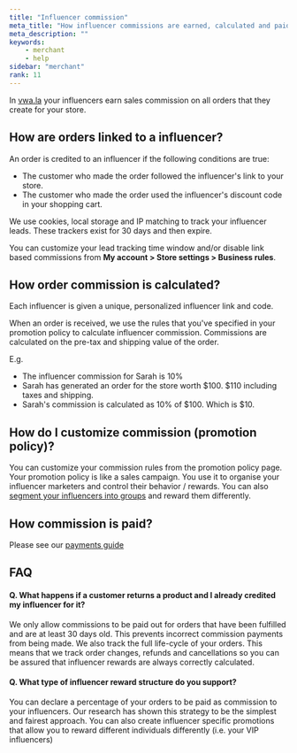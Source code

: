 ```yaml
---
title: "Influencer commission"
meta_title: "How influencer commissions are earned, calculated and paid?"
meta_description: ""
keywords:
    - merchant
    - help
sidebar: "merchant"
rank: 11
---
```


In [vwa.la](https://vwa.la) your influencers earn sales commission on all orders that they create for your store.

How are orders linked to a influencer?
--------------------------------------

An order is credited to an influencer if the following conditions are true:

*   The customer who made the order followed the influencer's link to your store.
*   The customer who made the order used the influencer's discount code in your shopping cart.

We use cookies, local storage and IP matching to track your influencer leads. These trackers exist for 30 days and then expire.

You can customize your lead tracking time window and/or disable link based commissions from **My account > Store settings > Business rules**. 

How order commission is calculated?
------------------------------------

Each influencer is given a unique, personalized influencer link and code.

When an order is received, we use the rules that you've specified in your promotion policy to calculate influencer commission. Commissions are calculated on the pre-tax and shipping value of the order.

E.g.

*   The influencer commission for Sarah is 10%
*   Sarah has generated an order for the store worth $100. $110 including taxes and shipping.
*   Sarah's commission is calculated as 10% of $100. Which is $10.

How do I customize commission (promotion policy)?
--------------------------------------------------

You can customize your commission rules from the promotion policy page. Your promotion policy is like a sales campaign. You use it to organise your influencer marketers and control their behavior / rewards. You can also [segment your influencers into groups](/merchant/influencer-group-specific-commission/) and reward them differently.  

How commission is paid?
-----------------------

Please see our [payments guide](/merchant/paying-commission)

FAQ
---

#### Q. What happens if a customer returns a product and I already credited my influencer for it?

We only allow commissions to be paid out for orders that have been fulfilled and are at least 30 days old. This prevents incorrect commission payments from being made. We also track the full life-cycle of your orders. This means that we track order changes, refunds and cancellations so you can be assured that influencer rewards are always correctly calculated.

#### Q. What type of influencer reward structure do you support?

You can declare a percentage of your orders to be paid as commission to your influencers. Our research has shown this strategy to be the simplest and fairest approach. You can also create influencer specific promotions that allow you to reward different individuals differently (i.e. your VIP influencers)
